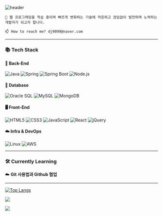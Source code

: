 <div aligny="100">
  
![header](https://capsule-render.vercel.app/api?type=waving&color=timeGradient&height=300&section=header&text=Shin%20Dong%20June&fontSize=40&fontAlign=70&fontAlignY=40&desc=Software%20Engineer&descSize=20&descAlign=70)
```
👋 웹 프로그래밍을 학습 중이며 빠르게 변화하는 기술에 적응하고 끊임없이 발전하며 노력하는 개발자가 되고자 합니다.

📫 How to reach me? dj9099@naver.com
```
***

### 📚 Tech Stack

#### 🧠 Back-End
![Java](https://img.shields.io/badge/Java-007396?style=flat&logo=openjdk&logoColor=white)
![Spring](https://img.shields.io/badge/Spring-6DB33F?style=flat&logo=Spring&logoColor=white)
![Spring Boot](https://img.shields.io/badge/Spring%20Boot-6DB33F?style=flat&logo=Spring-Boot&logoColor=white)
![Node.js](https://img.shields.io/badge/Node.js-339933?style=flat&logo=Node.js&logoColor=white)

#### 💾 Database
![Oracle SQL](https://img.shields.io/badge/Oracle-F80000?style=flat&logo=Oracle&logoColor=white)
![MySQL](https://img.shields.io/badge/MySQL-4479A1?style=flat&logo=MySQL&logoColor=white)
![MongoDB](https://img.shields.io/badge/MongoDB-47A248?style=flat&logo=MongoDB&logoColor=white)

#### 🖥️ Front-End
![HTML5](https://img.shields.io/badge/HTML5-E34F26?style=flat&logo=HTML5&logoColor=white)
![CSS3](https://img.shields.io/badge/CSS3-1572B6?style=flat&logo=CSS3&logoColor=white)
![JavaScript](https://img.shields.io/badge/JavaScript-F7DF1E?style=flat&logo=JavaScript&logoColor=black)
![React](https://img.shields.io/badge/React-61DAFB?style=flat&logo=React&logoColor=black)
![jQuery](https://img.shields.io/badge/jQuery-0769AD?style=flat&logo=jQuery&logoColor=white)

#### ☁️ Infra & DevOps
![Linux](https://img.shields.io/badge/Linux-FCC624?style=flat&logo=Linux&logoColor=black)
![AWS](https://img.shields.io/badge/AWS-232F3E?style=flat&logo=Amazon-AWS&logoColor=white)


---

### 🛠️ Currently Learning

☁️ **Git 사용법과 Github 협업** <br>

---


[![Top Langs](https://github-readme-stats.vercel.app/api/top-langs/?username=sdj3959&layout=compact)](https://github.com/anuraghazra/github-readme-stats)


![](https://img.shields.io/github/followers/sdj3959?style=social) 

<img src="https://capsule-render.vercel.app/api?type=waving&color=timeGradient&section=footer" />

</div>
